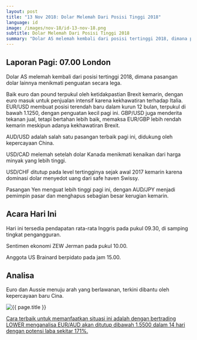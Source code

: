 ```yaml
---
layout: post
title: "13 Nov 2018: Dolar Melemah Dari Posisi Tinggi 2018"
language: id
image: /images/nov-18/id-13-nov-18.png
subtitle: Dolar Melemah Dari Posisi Tinggi 2018
summary: "Dolar AS melemah kembali dari posisi tertinggi 2018, dimana pasangan dolar lainnya menikmati penguatan secara lega"
---
```

## Laporan Pagi: 07.00 London

Dolar AS melemah kembali dari posisi tertinggi 2018, dimana pasangan dolar lainnya menikmati penguatan secara lega.

Baik euro dan pound terpukul oleh ketidakpastian Brexit kemarin, dengan euro masuk untuk penjualan intensif karena kekhawatiran terhadap Italia. EUR/USD membuat posisi terendah baru dalam kurun 12 bulan, terpukul di bawah 1.1250, dengan penguatan kecil pagi ini. GBP/USD juga menderita tekanan jual, tetapi bertahan lebih baik, memaksa EUR/GBP lebih rendah kemarin meskipun adanya kekhawatiran Brexit.

AUD/USD adalah salah satu pasangan terbaik pagi ini, didukung oleh kepercayaan China.

USD/CAD melemah setelah dolar Kanada menikmati kenaikan dari harga minyak yang lebih tinggi.

USD/CHF ditutup pada level tertingginya sejak awal 2017 kemarin karena dominasi dolar menyedot uang dari safe haven Swissy.

Pasangan Yen menguat lebih tinggi pagi ini, dengan AUD/JPY menjadi pemimpin pasar dan menghapus sebagian besar kerugian kemarin.

## Acara Hari Ini

Hari ini tersedia pendapatan rata-rata Inggris pada pukul 09.30, di samping tingkat pengangguran.

Sentimen ekonomi ZEW Jerman pada pukul 10.00.

Anggota US Brainard berpidato pada jam 15.00.

## Analisa

Euro dan Aussie menuju arah yang berlawanan, terkini dibantu oleh kepercayaan baru Cina.

<img src="{{ site.url }}/images/nov-18/id-13-nov-18.png" alt="{{ page.title }}" title="{{ page.title }}">

<a href="%LINK%%?currency=USD&market=forex&underlying=frxEURAUD&formname=higherlower&duration_amount=14&duration_units=d&amount=10&amount_type=stake&expiry_type=duration&barrier=1.5500" target="_blank" rel="noopener noreferrer nofollow">Cara terbaik untuk memanfaatkan situasi ini adalah dengan bertrading LOWER menganalisa EUR/AUD akan ditutup dibawah 1.5500 dalam 14 hari dengan potensi laba sekitar 171%.</a>